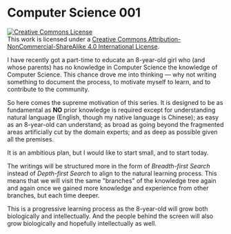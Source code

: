 # Computer Science 001

<a rel="license" href="http://creativecommons.org/licenses/by-nc-sa/4.0/"><img alt="Creative Commons License" style="border-width:0" src="https://i.creativecommons.org/l/by-nc-sa/4.0/88x31.png" /></a><br />This work is licensed under a <a rel="license" href="http://creativecommons.org/licenses/by-nc-sa/4.0/">Creative Commons Attribution-NonCommercial-ShareAlike 4.0 International License</a>.

I have recently got a part-time to educate an 8-year-old girl who (and whose parents) has no knowledge in Computer Science the knowledge of Computer Science. This chance drove me into thinking — why not writing something to document the process, to motivate myself to learn, and to contribute to the community.

So here comes the supreme motivation of this series. It is designed to be as fundamental as **NO** prior knowledge is required except for understanding natural language (English, though my native language is Chinese); as easy as an 8-year-old can understand; as broad as going beyond the fragmented areas artificially cut by the domain experts; and as deep as possible given all the premises.

It is an ambitious plan, but I would like to start small, and to start today.

The writings will be structured more in the form of *Breadth-first Search* instead of *Depth-first Search* to align to the natural learning process. This means that we will visit the same "branches" of the knowledge tree again and again once we gained more knowledge and experience from other branches, but each time deeper.

This is a progressive learning process as the 8-year-old will grow both biologically and intellectually. And the people behind the screen will also grow biologically and hopefully intellectually as well. 
